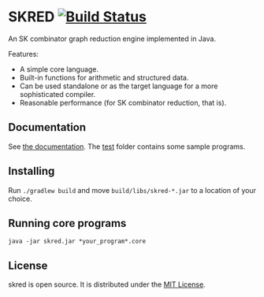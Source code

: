 # SKRED [![Build Status](https://travis-ci.org/bokesan/skred.svg?branch=master)](https://travis-ci.org/bokesan/skred)

An SK combinator graph reduction engine implemented in Java.

Features:

* A simple core language.
* Built-in functions for arithmetic and structured data.
* Can be used standalone or as the target language for a more sophisticated compiler.
* Reasonable performance (for SK combinator reduction, that is).

## Documentation

See [the documentation](doc/usersguide.md). The [test](test) folder contains some sample programs.

## Installing

Run `./gradlew build` and move `build/libs/skred-*.jar` to a location of your choice.

## Running core programs

    java -jar skred.jar *your_program*.core

## License

skred is open source. It is distributed under the [MIT License](LICENSE).

